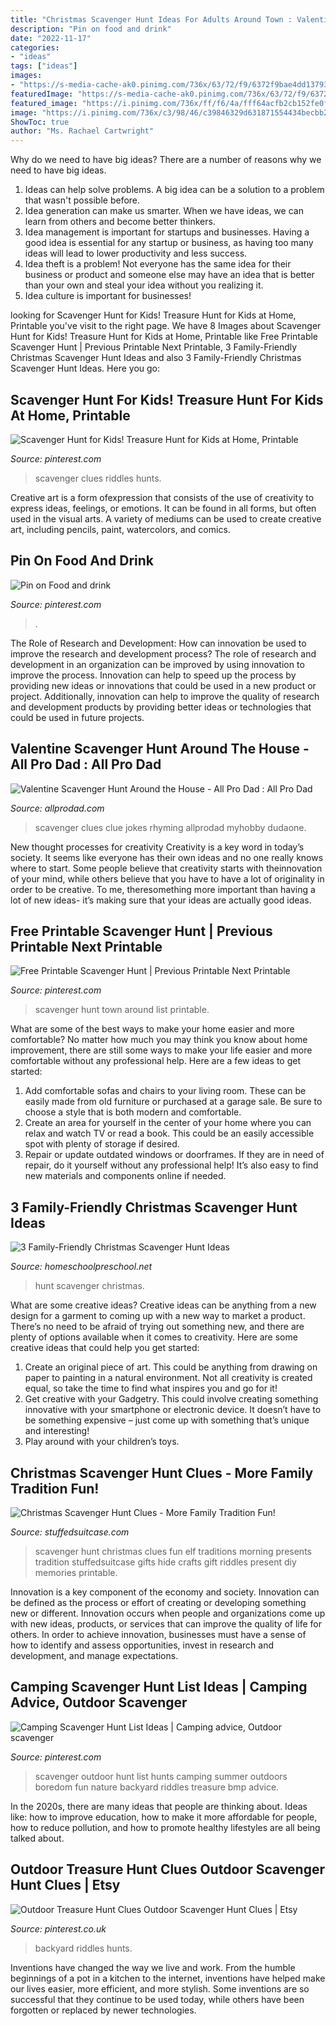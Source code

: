 ```yaml
---
title: "Christmas Scavenger Hunt Ideas For Adults Around Town : Valentine Scavenger Hunt Around The House"
description: "Pin on food and drink"
date: "2022-11-17"
categories:
- "ideas"
tags: ["ideas"]
images:
- "https://s-media-cache-ak0.pinimg.com/736x/63/72/f9/6372f9bae4dd13793b6da2f06b7bf216--scavenger-hunt-list-around-town-scavenger-hunt.jpg"
featuredImage: "https://s-media-cache-ak0.pinimg.com/736x/63/72/f9/6372f9bae4dd13793b6da2f06b7bf216--scavenger-hunt-list-around-town-scavenger-hunt.jpg"
featured_image: "https://i.pinimg.com/736x/ff/f6/4a/fff64acfb2cb152fe0fb8043f3372674.jpg"
image: "https://i.pinimg.com/736x/c3/98/46/c39846329d631871554434becbb2ad54.jpg"
ShowToc: true
author: "Ms. Rachael Cartwright"
---
```



Why do we need to have big ideas?
There are a number of reasons why we need to have big ideas. 
1. Ideas can help solve problems. A big idea can be a solution to a problem that wasn't possible before. 
2. Idea generation can make us smarter. When we have ideas, we can learn from others and become better thinkers. 
3. Idea management is important for startups and businesses. Having a good idea is essential for any startup or business, as having too many ideas will lead to lower productivity and less success. 
4. Idea theft is a problem! Not everyone has the same idea for their business or product and someone else may have an idea that is better than your own and steal your idea without you realizing it. 
5. Idea culture is important for businesses!

	

		
looking for Scavenger Hunt for Kids! Treasure Hunt for Kids at Home, Printable you've visit to the right page. We have 8 Images about Scavenger Hunt for Kids! Treasure Hunt for Kids at Home, Printable like Free Printable Scavenger Hunt | Previous Printable Next Printable, 3 Family-Friendly Christmas Scavenger Hunt Ideas and also 3 Family-Friendly Christmas Scavenger Hunt Ideas. Here you go:
		
    
## Scavenger Hunt For Kids! Treasure Hunt For Kids At Home, Printable

<img loading=lazy src="https://i.pinimg.com/736x/ff/f6/4a/fff64acfb2cb152fe0fb8043f3372674.jpg" onerror="this.onerror=null;this.src='https://tse4.mm.bing.net/th?id=OIP.Nb8suc198IysxOgUEmjMnwHaJc&amp;pid=15.1';" alt="Scavenger Hunt for Kids! Treasure Hunt for Kids at Home, Printable">

_Source: pinterest.com_

>scavenger clues riddles hunts. 

	

Creative art is a form ofexpression that consists of the use of creativity to express ideas, feelings, or emotions. It can be found in all forms, but often used in the visual arts. A variety of mediums can be used to create creative art, including pencils, paint, watercolors, and comics.

    
## Pin On Food And Drink

<img loading=lazy src="https://i.pinimg.com/736x/41/32/d2/4132d2fe8e54e491d82a603fdcac4bd9.jpg" onerror="this.onerror=null;this.src='https://tse2.mm.bing.net/th?id=OIP.FIB6J-AFc1kLKXTOaDhy8gHaHu&amp;pid=15.1';" alt="Pin on Food and drink">

_Source: pinterest.com_

>. 

	

The Role of Research and Development: How can innovation be used to improve the research and development process?
The role of research and development in an organization can be improved by using innovation to improve the process. Innovation can help to speed up the process by providing new ideas or innovations that could be used in a new product or project. Additionally, innovation can help to improve the quality of research and development products by providing better ideas or technologies that could be used in future projects.

    
## Valentine Scavenger Hunt Around The House - All Pro Dad : All Pro Dad

<img loading=lazy src="https://www.allprodad.com/wp-content/uploads/2016/02/apd-hhgregg-valentine-scavenger-hunt-600w.jpg" onerror="this.onerror=null;this.src='https://tse3.mm.bing.net/th?id=OIP.l3kSBafEIby5rd-znWtioAHaJl&amp;pid=15.1';" alt="Valentine Scavenger Hunt Around the House - All Pro Dad : All Pro Dad">

_Source: allprodad.com_

>scavenger clues clue jokes rhyming allprodad myhobby dudaone. 

	

New thought processes for creativity
Creativity is a key word in today’s society. It seems like everyone has their own ideas and no one really knows where to start. Some people believe that creativity starts with theinnovation of your mind, while others believe that you have to have a lot of originality in order to be creative. To me, theresomething more important than having a lot of new ideas- it’s making sure that your ideas are actually good ideas.

    
## Free Printable Scavenger Hunt | Previous Printable Next Printable

<img loading=lazy src="https://s-media-cache-ak0.pinimg.com/736x/63/72/f9/6372f9bae4dd13793b6da2f06b7bf216--scavenger-hunt-list-around-town-scavenger-hunt.jpg" onerror="this.onerror=null;this.src='https://tse1.mm.bing.net/th?id=OIP.mHKNIbkGXe691jRqFmWY0gHaJk&amp;pid=15.1';" alt="Free Printable Scavenger Hunt | Previous Printable Next Printable">

_Source: pinterest.com_

>scavenger hunt town around list printable. 

	

What are some of the best ways to make your home easier and more comfortable?
No matter how much you may think you know about home improvement, there are still some ways to make your life easier and more comfortable without any professional help. Here are a few ideas to get started: 
1) Add comfortable sofas and chairs to your living room. These can be easily made from old furniture or purchased at a garage sale. Be sure to choose a style that is both modern and comfortable. 
2) Create an area for yourself in the center of your home where you can relax and watch TV or read a book. This could be an easily accessible spot with plenty of storage if desired. 
3) Repair or update outdated windows or doorframes. If they are in need of repair, do it yourself without any professional help! It’s also easy to find new materials and components online if needed.

    
## 3 Family-Friendly Christmas Scavenger Hunt Ideas

<img loading=lazy src="https://homeschoolpreschool.net/wp-content/uploads/2020/09/cmas-scav-hunt-1-683x1024.png" onerror="this.onerror=null;this.src='https://tse1.mm.bing.net/th?id=OIP.h3guyXNhWKTFS1IIUDj2ygHaLG&amp;pid=15.1';" alt="3 Family-Friendly Christmas Scavenger Hunt Ideas">

_Source: homeschoolpreschool.net_

>hunt scavenger christmas. 

	

What are some creative ideas?
Creative ideas can be anything from a new design for a garment to coming up with a new way to market a product. There’s no need to be afraid of trying out something new, and there are plenty of options available when it comes to creativity. Here are some creative ideas that could help you get started: 
1. Create an original piece of art. This could be anything from drawing on paper to painting in a natural environment. Not all creativity is created equal, so take the time to find what inspires you and go for it! 
2. Get creative with your Gadgetry. This could involve creating something innovative with your smartphone or electronic device. It doesn’t have to be something expensive – just come up with something that’s unique and interesting! 
3. Play around with your children’s toys.

    
## Christmas Scavenger Hunt Clues - More Family Tradition Fun!

<img loading=lazy src="http://stuffedsuitcase.com/wp-content/uploads/2014/12/Christmas-Scavenger-Hunt-More.jpg" onerror="this.onerror=null;this.src='https://tse4.mm.bing.net/th?id=OIP.GD-5yeASK4jq34vYq_0tbQHaKl&amp;pid=15.1';" alt="Christmas Scavenger Hunt Clues - More Family Tradition Fun!">

_Source: stuffedsuitcase.com_

>scavenger hunt christmas clues fun elf traditions morning presents tradition stuffedsuitcase gifts hide crafts gift riddles present diy memories printable. 

	

Innovation is a key component of the economy and society. Innovation can be defined as the process or effort of creating or developing something new or different. Innovation occurs when people and organizations come up with new ideas, products, or services that can improve the quality of life for others. In order to achieve innovation, businesses must have a sense of how to identify and assess opportunities, invest in research and development, and manage expectations.

    
## Camping Scavenger Hunt List Ideas | Camping Advice, Outdoor Scavenger

<img loading=lazy src="https://i.pinimg.com/originals/65/f4/3e/65f43ed9601372a353db79d3760f83ce.jpg" onerror="this.onerror=null;this.src='https://tse4.mm.bing.net/th?id=OIP.DKfupmYKogYDZegqhl5mGQAAAA&amp;pid=15.1';" alt="Camping Scavenger Hunt List Ideas | Camping advice, Outdoor scavenger">

_Source: pinterest.com_

>scavenger outdoor hunt list hunts camping summer outdoors boredom fun nature backyard riddles treasure bmp advice. 

	

In the 2020s, there are many ideas that people are thinking about. Ideas like: how to improve education, how to make it more affordable for people, how to reduce pollution, and how to promote healthy lifestyles are all being talked about.

    
## Outdoor Treasure Hunt Clues Outdoor Scavenger Hunt Clues | Etsy

<img loading=lazy src="https://i.pinimg.com/736x/c3/98/46/c39846329d631871554434becbb2ad54.jpg" onerror="this.onerror=null;this.src='https://tse2.mm.bing.net/th?id=OIP.KGt_Ga4tLkoLBKEBqo4ZIgHaF7&amp;pid=15.1';" alt="Outdoor Treasure Hunt Clues Outdoor Scavenger Hunt Clues | Etsy">

_Source: pinterest.co.uk_

>backyard riddles hunts. 

	

Inventions have changed the way we live and work. From the humble beginnings of a pot in a kitchen to the internet, inventions have helped make our lives easier, more efficient, and more stylish. Some inventions are so successful that they continue to be used today, while others have been forgotten or replaced by newer technologies.

